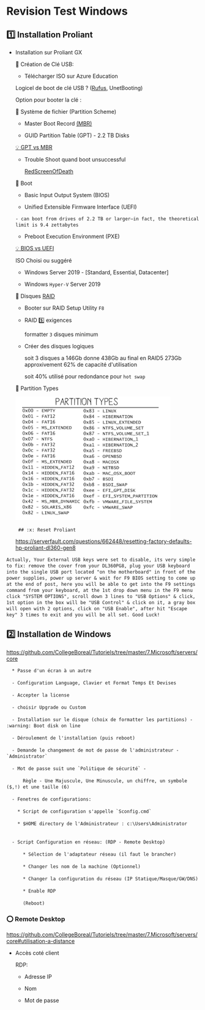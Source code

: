 # Revision Test Windows


## :one: Installation Proliant

* Installation sur Proliant GX

  :pushpin: Création de Clé USB:
   
    - Télécharger ISO sur Azure Education
    
    Logicel de boot de clé USB ? ([Rufus](https://github.com/CollegeBoreal/Tutoriels/tree/master/7.Microsoft/servers/ISO), UnetBooting)
    
    Option pour booter la clé : 
    
   :pushpin: Système de fichier (Partition Scheme)
      
    * Master Boot Record [(MBR)](http://www.invoke-ir.com/2015/05/ontheforensictrail-part2.html) 

    * GUID Partition Table (GPT) - 2.2 TB Disks
    
    [:bulb: GPT vs MBR](https://www.howtogeek.com/193669/whats-the-difference-between-gpt-and-mbr-when-partitioning-a-drive)

   * Trouble Shoot quand boot unsuccessful

     [RedScreenOfDeath](https://github.com/CollegeBoreal/Laboratoires/blob/master/3202/proliant/TroubleShoot.md#pushpin-red-screen-of-death) 
     
  :pushpin: Boot
  
     * Basic Input Output System (BIOS)
     
     * Unified Extensible Firmware Interface (UEFI) 
     
      - can boot from drives of 2.2 TB or larger—in fact, the theoretical limit is 9.4 zettabytes
     
     * Preboot Execution Environment (PXE)
     
     [:bulb: BIOS vs UEFI](https://www.howtogeek.com/56958/htg-explains-how-uefi-will-replace-the-bios/)
              
    ISO Choisi ou suggéré
    
    - Windows Server 2019 - [Standard, Essential, Datacenter]
    
    - Windows `Hyper-V` Server 2019
    
   :pushpin: Disques [RAID](https://github.com/CollegeBoreal/Laboratoires/tree/master/3202/proliant/RAID)
   
    - Booter sur RAID Setup Utility `F8`
    
    - RAID :five: exigences
    
      formatter `3` disques minimum
      
    - Créer des disques logiques
    
      soit 3 disques a 146Gb donne 438Gb au final en RAID5 273Gb approxivement 62% de capacité d'utilisation
      
      soit 40% utilisé pour redondance pour `hot swap`
      
    :pushpin: Partition Types
    
    
    ![image](images/PartitionTypes.png)
    
    
       ## :x: Reset Proliant 
   
   https://serverfault.com/questions/662448/resetting-factory-defaults-hp-proliant-dl360-gen8
   
```
Actually, Your External USB keys were set to disable, its very simple to fix: remove the cover from your DL360PG8, plug your USB keyboard into the single USB port located "on the motherboard" in front of the power supplies, power up server & wait for F9 BIOS setting to come up at the end of post, here you will be able to get into the F9 settings command from your keyboard, at the 1st drop down menu in the F9 menu click "SYSTEM OPTIONS", scroll down 3 lines to "USB Options" & click, 1st option in the box will be "USB Control" & click on it, a gray box will open with 2 options, click on "USB Enable", after hit "Escape key" 3 times to exit and you will be all set. Good Luck!
```


## :two: Installation de Windows 

https://github.com/CollegeBoreal/Tutoriels/tree/master/7.Microsoft/servers/core
   
   
      * Passe d'un écran à un autre
      
      - Configuration Language, Clavier et Format Temps Et Devises
      
      - Accepter la license 
      
      - choisir Upgrade ou Custom
      
      - Installation sur le disque (choix de formatter les partitions) - :warning: Boot disk on line
      
      - Déroulement de l'installation (puis reboot)
      
      - Demande le changement de mot de passe de l'administrateur - `Administrator`
      
      - Mot de passe suit une `Politique de sécurité` - 
      
          Règle - Une Majuscule, Une Minuscule, un chiffre, un symbole ($,!) et une taille (6)
          
      - Fenetres de configurations: 
      
        * Script de configuration s'appelle `Sconfig.cmd`
        
        * $HOME directory de l'Administrateur : c:\Users\Administrator
        
        
      - Script Configuration en réseau: (RDP - Remote Desktop)
      
          * Sélection de l'adaptateur réseau (il faut le brancher)
      
          * Changer les nom de la machine (Optionnel)
          
          * Changer la configuration du réseau (IP Statique/Masque/GW/DNS)
          
          * Enable RDP
          
          (Reboot)
          
          


### :o: Remote Desktop

https://github.com/CollegeBoreal/Tutoriels/tree/master/7.Microsoft/servers/core#utilisation-a-distance

 * Accès coté client
 
    RDP:
    
    * Adresse IP
    
    * Nom
    
    * Mot de passe
          
          
          
      
      
      
      
      
      
      
   
     
    
    
   


